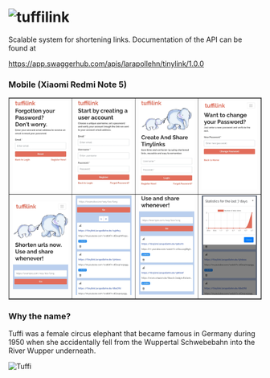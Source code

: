 # ![tuffilink](https://tinylink.larapollehn.de)

Scalable system for shortening links. Documentation of the API can be found at 

https://app.swaggerhub.com/apis/larapollehn/tinylink/1.0.0

### Mobile (Xiaomi Redmi Note 5)

<table border="1" width="100%">
    <tr>
        <td><img src="images/p1.jpeg" width="200"></td>
        <td><img src="images/p2.jpeg" width="200"></td>
        <td><img src="images/p3.jpeg" width="200"></td>
        <td><img src="images/p4.jpeg" width="200"></td>
    </tr>
    <tr>
        <td><img src="images/p5.jpeg" width="200"></td>
        <td><img src="images/p6.jpeg" width="200"></td>
        <td><img src="images/p7.jpeg" width="200"></td>
        <td><img src="images/p8.jpeg" width="200"></td>
    </tr>
</table>

### Why the name?
Tuffi was a female circus elephant that became famous in Germany during 1950 when she accidentally fell from the Wuppertal Schwebebahn into the River Wupper underneath.

![Tuffi](https://i.pinimg.com/originals/67/c8/af/67c8af0e233dd3ffb67268bccf7cb1f0.jpg)
